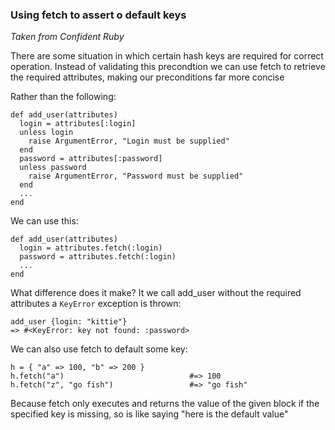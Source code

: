 ### Using fetch to assert o default keys

*Taken from Confident Ruby*

There are some situation in which certain hash keys are required for correct operation. Instead of validating this precondtion we can use fetch to retrieve the required attributes, making our preconditions far more concise

Rather than the following:

    def add_user(attributes)
      login = attributes[:login]
      unless login 
        raise ArgumentError, "Login must be supplied"
      end
      password = attributes[:password]
      unless password
        raise ArgumentError, "Password must be supplied"
      end
      ...
    end

We can use this:

    def add_user(attributes)
      login = attributes.fetch(:login)
      password = attributes.fetch(:login)
      ...
    end

What difference does it make? It we call add_user without the required attributes a `KeyError` exception is thrown:

    add_user {login: "kittie"}
    => #<KeyError: key not found: :password>

We can also use fetch to default some key:

    h = { "a" => 100, "b" => 200 }
    h.fetch("a")                            #=> 100
    h.fetch("z", "go fish")                 #=> "go fish"

Because fetch only executes and returns the value of the given block if the specified key is missing, so is like saying "here is the default value"